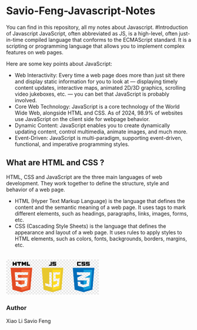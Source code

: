 # Savio-Feng-Javascript-Notes
You can find in this repository, all my notes about Javascript.
#Introduction of Javascript
JavaScript, often abbreviated as JS, is a high-level, often just-in-time compiled language that conforms to the ECMAScript standard. It is a scripting or programming language that allows you to implement complex features on web pages.

Here are some key points about JavaScript:
 - Web Interactivity: Every time a web page does more than just sit there and display static information for you to look at — displaying timely content updates, interactive maps, animated 2D/3D graphics, scrolling video jukeboxes, etc. — you can bet that JavaScript is probably involved.
 - Core Web Technology: JavaScript is a core technology of the World Wide Web, alongside HTML and CSS. As of 2024, 98.9% of websites use JavaScript on the client side for webpage behavior.
 - Dynamic Content: JavaScript enables you to create dynamically updating content, control multimedia, animate images, and much more.
 - Event-Driven: JavaScript is multi-paradigm, supporting event-driven, functional, and imperative programming styles.

## What are HTML and CSS ?
HTML, CSS and JavaScript are the three main languages of web development. They work together to define the structure, style and behavior of a web page.

- HTML (Hyper Text Markup Language) is the language that defines the content and the semantic meaning of a web page. It uses tags to mark different elements, such as headings, paragraphs, links, images, forms, etc.
- CSS (Cascading Style Sheets) is the language that defines the appearance and layout of a web page. It uses rules to apply styles to HTML elements, such as colors, fonts, backgrounds, borders, margins, etc.



<br>
<img src="site.png" width=50% height="auto"><br>


### Author
Xiao Li Savio Feng
